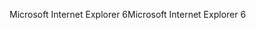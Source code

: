 <span data-ttu-id="6fcf1-101">Microsoft Internet Explorer 6</span><span class="sxs-lookup"><span data-stu-id="6fcf1-101">Microsoft Internet Explorer 6</span></span>